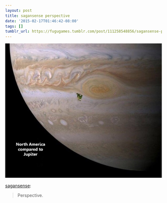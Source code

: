 ```yaml
---
layout: post
title: sagansense perspective
date: '2015-02-17T01:46:42-08:00'
tags: []
tumblr_url: https://fugugames.tumblr.com/post/111258548856/sagansense-perspective
---
```

 ![](/tumblr_files/tumblr_njw4cs8dwn1ryf82po1_640.jpg)  

[sagansense](http://sagansense.tumblr.com/post/111236951420/perspective):

> Perspective.

